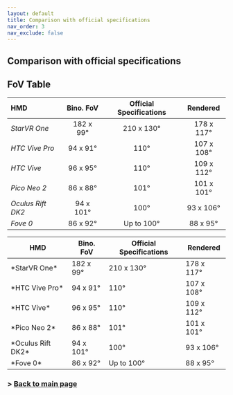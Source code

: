 ```yaml
---
layout: default
title: Comparison with official specifications
nav_order: 3
nav_exclude: false
---
```

## Comparison with official specifications

## FoV Table

HMD | Bino. FoV | Official Specifications | Rendered
:--- | :---: | :---: | :---:
*StarVR One* |182 x 99°|210 x 130°|178 x 117° 
*HTC Vive Pro* |94 x 91°|110°|107 x 108° 
*HTC Vive* |96 x 95°|110°|109 x 112° 
*Pico Neo 2* |86 x 88°|101°|101 x 101° 
*Oculus Rift DK2* |94 x 101°|100°|93 x 106° 
*Fove 0* |86 x 92°|Up to 100°|88 x 95°

<div id="tableTex">
  <div class="scroll-wrapper">  
<table>
<thead>
  <tr>
    <th>HMD</th>
    <th>Bino. FoV</th>
    <th>Official Specifications</th>
    <th>Rendered</th>
  </tr>
</thead>
<tbody>
  <tr>
    <td>*StarVR One*</td>
    <td>182 x 99°</td>
    <td>210 x 130°</td>
    <td>178 x 117°</td>
  </tr>
  <tr>
    <td>*HTC Vive Pro*</td>
    <td>94 x 91°</td>
    <td>110°</td>
    <td>107 x 108°</td>
  </tr>
  <tr>
    <td>*HTC Vive*</td>
    <td>96 x 95°</td>
    <td>110°</td>
    <td>109 x 112°</td>
  </tr>
  <tr>
    <td>*Pico Neo 2*</td>
    <td>86 x 88°</td>
    <td>101°</td>
    <td>101 x 101°</td>
  </tr>
  <tr>
    <td>*Oculus Rift DK2*</td>
    <td>94 x 101°</td>
    <td>100°</td>
    <td>93 x 106°</td>
  </tr>
  <tr>
    <td>*Fove 0*</td>
    <td>86 x 92°</td>
    <td>Up to 100°</td>
    <td>88 x 95°</td>
  </tr>
</tbody>
</table>
 </div>
</div>



### > [Back to main page](https://zeissvisionsciencelab.github.io/HMD-FOV/)